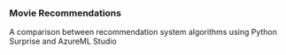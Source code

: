 ### Movie Recommendations
A comparison between recommendation system algorithms using Python Surprise and AzureML Studio
